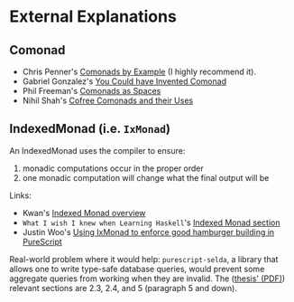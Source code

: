 # External Explanations

## Comonad

- Chris Penner's [Comonads by Example](https://github.com/ChrisPenner/comonads-by-example) (I highly recommend it).
- Gabriel Gonzalez's [You Could have Invented Comonad](http://www.haskellforall.com/2013/02/you-could-have-invented-comonads.html)
- Phil Freeman's [Comonads as Spaces](https://blog.functorial.com/posts/2016-08-07-Comonads-As-Spaces.html)
- Nihil Shah's [Cofree Comonads and their Uses](https://www.youtube.com/watch?v=ydZ_fLwo9yI)

## IndexedMonad (i.e. `IxMonad`)

An IndexedMonad uses the compiler to ensure:
1. monadic computations occur in the proper order
2. one monadic computation will change what the final output will be

Links:
- Kwan's [Indexed Monad overview](https://kseo.github.io/posts/2017-01-12-indexed-monads.html)
- `What I wish I knew when Learning Haskell`'s [Indexed Monad section](http://dev.stephendiehl.com/hask/#indexed-monads)
- Justin Woo's [Using IxMonad to enforce good hamburger building in PureScript](https://qiita.com/kimagure/items/a0ee7313e8c7690bf3f5)

Real-world problem where it would help: `purescript-selda`, a library that allows one to write type-safe database queries, would prevent some aggregate queries from working when they are invalid. The ([thesis' (PDF)](https://github.com/Kamirus/purescript-selda/blob/master/selda.pdf)) relevant sections are 2.3, 2.4,  and 5 (paragraph 5 and down).
